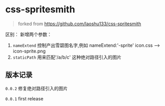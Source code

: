 # css-spritesmith
> forked from https://github.com/laoshu133/css-spritesmith

区别：
新增两个参数：

1. `nameExtend`  控制产出雪碧图名字,例如 nameExtend:'-sprite' icon.css --> icon-sprite.png
2. `staticPath` 用来匹配'/a/b/c' 这种绝对路径引入的图片


## 版本记录
`0.0.2` 修复绝对路径引入的图片

`0.0.1` first release




